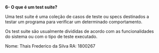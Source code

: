 **6- O que é um test suite?**

Uma test suite é uma coleção de casos de teste ou specs destinados a testar um programa para verificar um determinado comportamento.

Os test suite são usualmente divididas de acordo com as funcionalidades do sistema ou com o tipo de teste executado.

Nome: Thais Frederico da Silva RA: 1800267

